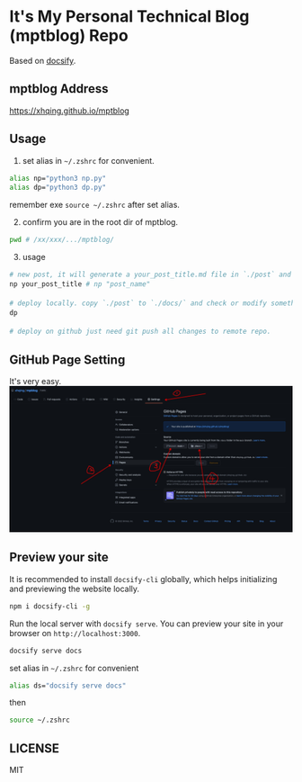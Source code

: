 # It's My Personal Technical Blog (mptblog) Repo
Based on [docsify](https://docsify.js.org/).

## mptblog Address
https://xhqing.github.io/mptblog

## Usage
1. set alias in `~/.zshrc` for convenient.
```bash
alias np="python3 np.py"
alias dp="python3 dp.py"
```
remember exe `source ~/.zshrc` after set alias.

2. confirm you are in the root dir of mptblog.
```bash
pwd # /xx/xxx/.../mptblog/
```

3. usage
```bash
# new post, it will generate a your_post_title.md file in `./post` and open it automatically with typora (I use typora).
np your_post_title # np "post_name"

# deploy locally. copy `./post` to `./docs/` and check or modify something automatically.
dp 

# deploy on github just need git push all changes to remote repo.
```

## GitHub Page Setting
It's very easy.
![img](img/20220128215228.jpg)

## Preview your site
It is recommended to install `docsify-cli` globally, which helps initializing and previewing the website locally.
```bash
npm i docsify-cli -g
```
Run the local server with `docsify serve`. You can preview your site in your browser on `http://localhost:3000`.
```bash
docsify serve docs
```
set alias in `~/.zshrc` for convenient
```bash
alias ds="docsify serve docs"
```
then
```bash
source ~/.zshrc
```

## LICENSE
MIT
